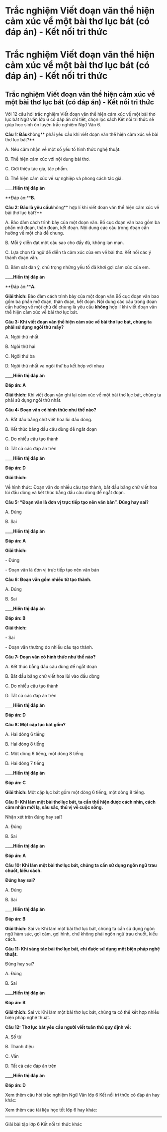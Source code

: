 # Trắc nghiệm Viết đoạn văn thể hiện cảm xúc về một bài thơ lục bát (có đáp án) - Kết nối tri thức

# Trắc nghiệm Viết đoạn văn thể hiện cảm xúc về một bài thơ lục bát (có đáp án) - Kết nối tri thức

## Trắc nghiệm Viết đoạn văn thể hiện cảm xúc về một bài thơ lục bát (có đáp án) - Kết nối tri thức

Với 12 câu hỏi trắc nghiệm Viết đoạn văn thể hiện cảm xúc về một bài thơ lục bát Ngữ văn lớp 6 có đáp án chi tiết, chọn lọc sách Kết nối tri thức sẽ giúp học sinh ôn luyện trắc nghiệm Ngữ Văn 6.

**Câu 1: Đâu**không** phải yêu cầu khi viết đoạn văn thể hiện cảm xúc về bài thơ lục bát?**

A. Nêu cảm nhận về một số yếu tố hình thức nghệ thuật.

B. Thể hiện cảm xúc với nội dung bài thơ.

C. Giới thiệu tác giả, tác phẩm.

D. Thể hiện cảm xúc về sự nghiệp và phong cách tác giả.

____**Hiển thị đáp án**

**Đáp án:****B.**

**Câu 2: Đâu là yêu cầu**không** hợp lí khi viết đoạn văn thể hiện cảm xúc về bài thơ lục bát?**

A. Bảo đảm cách trình bày của một đoạn văn. Bố cục đoạn văn bao gồm ba phần mở đoạn, thân đoạn, kết đoạn. Nội dung các câu trong đoạn cần hướng về một chủ đề chung.

B. Mỗi ý diễn đạt một câu sao cho đầy đủ, không lan man.

C. Lựa chọn từ ngữ để diễn tả cảm xúc của em về bài thơ. Kết nối các ý thành đoạn văn.

D. Bám sát dàn ý, chú trọng những yếu tố đã khơi gợi cảm xúc của em.

____**Hiển thị đáp án**

**Đáp án:****A.**

**Giải thích:** Bảo đảm cách trình bày của một đoạn văn.Bố cục đoạn văn bao gồm ba phần mở đoạn, thân đoạn, kết đoạn. Nội dung các câu trong đoạn cần hướng về một chủ đề chung là yêu cầu **không** hợp lí khi viết đoạn văn thể hiện cảm xúc về bài thơ lục bát.

**Câu 3: Khi viết đoạn văn thể hiện cảm xúc về bài thơ lục bát, chúng ta phải sử dụng ngôi thứ mấy?**

A. Ngôi thứ nhất

B. Ngôi thứ hai

C. Ngôi thứ ba

D. Ngôi thứ nhất và ngôi thứ ba kết hợp với nhau

____**Hiển thị đáp án**

**Đáp án: A**

**Giải thích:** Khi viết đoạn văn ghi lại cảm xúc về một bài thơ lục bát, chúng ta phải sử dụng ngôi thứ nhất.

**Câu 4: Đoạn văn có hình thức như thế nào?**

A. Bắt đầu bằng chữ viết hoa lùi đầu dòng.

B. Kết thúc bằng dấu câu dùng để ngắt đoạn

C. Do nhiều câu tạo thành

D. Tất cả các đáp án trên

____**Hiển thị đáp án**

**Đáp án: D**

**Giải thích:**

Về hình thức: Đoạn văn do nhiều câu tạo thành, bắt đầu bằng chữ viết hoa lùi đầu dòng và kết thúc bằng dấu câu dùng để ngắt đoạn.

**Câu 5: “Đoạn văn là đơn vị trực tiếp tạo nên văn bản”. Đúng hay sai?**

A. Đúng

B. Sai

____**Hiển thị đáp án**

**Đáp án: A**

**Giải thích:**

\- Đúng

\- Đoạn văn là đơn vị trực tiếp tạo nên văn bản

**Câu 6: Đoạn văn gồm nhiều từ tạo thành.**

A. Đúng

B. Sai

____**Hiển thị đáp án**

**Đáp án: B**

**Giải thích:**

\- Sai

\- Đoạn văn thường do nhiều câu tạo thành.

**Câu 7: Đoạn văn có hình thức như thế nào?**

A. Kết thúc bằng dấu câu dùng để ngắt đoạn

B. Bắt đầu bằng chữ viết hoa lùi vào đầu dòng

C. Do nhiều câu tạo thành

D. Tất cả các đáp án trên

____**Hiển thị đáp án**

**Đáp án: D**

**Câu 8: Một cặp lục bát gồm?**

A. Hai dòng 6 tiếng

B. Hai dòng 8 tiếng

C. Một dòng 6 tiếng, một dòng 8 tiếng

D. Hai dòng 7 tiếng

____**Hiển thị đáp án**

**Đáp án: C**

**Giải thích:** Một cặp lục bát gồm một dòng 6 tiếng, một dòng 8 tiếng.

**Câu 9: Khi làm một bài thơ lục bát, ta cần thể hiện được cách nhìn, cách cảm nhận mới lạ, sâu sắc, thú vị về cuộc sống.**

Nhận xét trên đúng hay sai?

A. Đúng

B. Sai

____**Hiển thị đáp án**

**Đáp án: A**

**Câu 10: Khi làm một bài thơ lục bát, chúng ta cần sử dụng ngôn ngữ trau chuốt, kiểu cách.**

**Đúng hay sai?**

A. Đúng

B. Sai

____**Hiển thị đáp án**

**Đáp án: B**

**Giải thích:** Sai vì: Khi làm một bài thơ lục bát, chúng ta cần sử dụng ngôn ngữ hàm súc, gợi cảm, gợi hình, chứ không phải ngôn ngữ trau chuốt, kiểu cách.

**Câu 11: Khi sáng tác bài thơ lục bát, chỉ được sử dụng một biện pháp nghệ thuật.**

Đúng hay sai?

A. Đúng

B. Sai

____**Hiển thị đáp án**

**Đáp án: B**

**Giải thích:** Sai vì: Khi làm một bài thơ lục bát, chúng ta có thể kết hợp nhiều biện pháp nghệ thuật.

**Câu 12: Thơ lục bát yêu cầu người viết tuân thủ quy định về:**

A. Số từ

B. Thanh điệu

C. Vần

D. Tất cả các đáp án trên

____**Hiển thị đáp án**

**Đáp án: D**

Xem thêm câu hỏi trắc nghiệm Ngữ Văn lớp 6 Kết nối tri thức có đáp án hay khác:

Xem thêm các tài liệu học tốt lớp 6 hay khác:

* * *

Giải bài tập lớp 6 Kết nối tri thức khác
